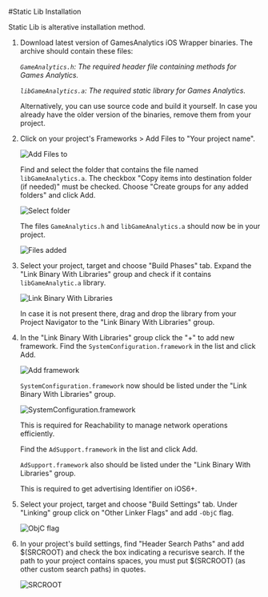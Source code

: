 #Static Lib Installation

Static Lib is alterative installation method.

1. Download latest version of GamesAnalytics iOS Wrapper binaries.
    The archive should contain these files:

    *`GameAnalytics.h`: The required header file containing methods for Games Analytics.*

    *`libGameAnalytics.a`: The required static library for Games Analytics.*

    Alternatively, you can use source code and build it yourself.
    In case you already have the older version of the binaries, remove them from your project.

2. Click on your project's Frameworks > Add Files to "Your project name".

    ![Add Files to](https://github.com/GameAnalytics/GA-iOS-SDK/raw/master/Screenshots/addfiles.png)

    Find and select the folder that contains the file named `libGameAnalytics.a`.
    The checkbox "Copy items into destination folder (if needed)" must be checked.
    Choose "Create groups for any added folders" and click Add.

    ![Select folder](https://github.com/GameAnalytics/GA-iOS-SDK/raw/master/Screenshots/selectfolder.png)

    The files `GameAnalytics.h` and `libGameAnalytics.a` should now be in your project.

    ![Files added](https://github.com/GameAnalytics/GA-iOS-SDK/raw/master/Screenshots/filesadded.png)

3. Select your project, target and choose "Build Phases" tab.
    Expand the "Link Binary With Libraries" group and check if it contains `libGameAnalytic.a` library.

    ![Link Binary With Libraries](https://github.com/GameAnalytics/GA-iOS-SDK/raw/master/Screenshots/linkbinary.png)

    In case it is not present there, drag and drop the library from your Project Navigator to the "Link Binary With Libraries" group.

4. In the "Link Binary With Libraries" group click the "+" to add new framework.
    Find the `SystemConfiguration.framework` in the list and click Add.

    ![Add framework](https://github.com/GameAnalytics/GA-iOS-SDK/raw/master/Screenshots/addframework.png)

    `SystemConfiguration.framework` now should be listed under the "Link Binary With Libraries" group.

    ![SystemConfiguration.framework](https://github.com/GameAnalytics/GA-iOS-SDK/raw/master/Screenshots/systemconfig.png)

    This is required for Reachability to manage network operations efficiently.

    Find the `AdSupport.framework` in the list and click Add.

    `AdSupport.framework` also should be listed under the "Link Binary With Libraries" group.

    This is required to get advertising Identifier on iOS6+.

5. Select your project, target and choose "Build Settings" tab.
    Under "Linking" group click on "Other Linker Flags" and add `-ObjC` flag.

    ![ObjC flag](https://github.com/GameAnalytics/GA-iOS-SDK/raw/master/Screenshots/objc.png)

6. In your project's build settings, find "Header Search Paths" and add $(SRCROOT) and check the box indicating a recurisve search.
    If the path to your project contains spaces, you must put $(SRCROOT) (as other custom search paths) in quotes.

    ![SRCROOT](https://github.com/GameAnalytics/GA-iOS-SDK/raw/master/Screenshots/srcroot.png)
